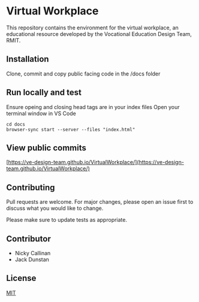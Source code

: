 # Virtual Workplace

This repository contains the environment for the virtual workplace, an educational resource developed by the Vocational Education Design Team, RMIT.

## Installation

Clone, commit and copy public facing code in the /docs folder

## Run locally and test
Ensure opeing and closing head tags are in your index files
Open your terminal window in VS Code
```
cd docs
browser-sync start --server --files "index.html"
```

## View public commits

[https://ve-design-team.github.io/VirtualWorkplace/](https://ve-design-team.github.io/VirtualWorkplace/)

## Contributing
Pull requests are welcome. For major changes, please open an issue first to discuss what you would like to change.

Please make sure to update tests as appropriate.

## Contributor
* Nicky Callinan
* Jack Dunstan

## License
[MIT](https://choosealicense.com/licenses/mit/)